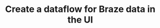 ---
title: Create a dataflow for Braze data in the UI
description: Learn how to create a dataflow for your Braze account using the Adobe Experience Platform UI.
badge: Beta
---